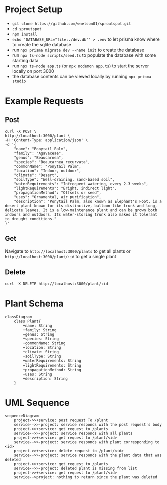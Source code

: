 # Project Setup
- `git clone https://github.com/wnelson01/sproutspot.git`
- `cd sproutspot`
- `npm install`
- `echo 'DATABASE_URL="file:./dev.db"' > .env` to let prisma know where to create the sqlite database
- run `npx prisma migrate dev --name init` to create the database
- run `npx ts-node scripts/seed.ts` to populate the database with some starting data 
- run `npx ts-node app.ts` (or `npx nodemon app.ts`) to start the server locally on port 3000
- the database contents can be viewed locally by running `npx prisma studio`

# Example Requests    
## Post
    curl -X POST \
    http://localhost:3000/plant \
    -H 'Content-Type: application/json' \
    -d '{
        "name": "Ponytail Palm",
        "family": "Agavaceae",
        "genus": "Beaucarnea",
        "species": "Beaucarnea recurvata",
        "commonName": "Ponytail Palm",
        "location": "Indoor, outdoor",
        "climate": "Desert",
        "soilType": "Well-draining, sand-based soil",
        "waterRequirements": "Infrequent watering, every 2-3 weeks",
        "lightRequirements": "Bright, indirect light",
        "propagationMethod": "Offsets or seed",
        "uses": "Ornamental, air purification",
        "description": "Ponytail Palm, also known as Elephant's Foot, is a desert plant known for its distinctive, balloon-like trunk and long, delicate leaves. It is a low-maintenance plant and can be grown both indoors and outdoors. Its water-storing trunk also makes it tolerant to drought conditions."
    }'

## Get
Navigate to `http://localhost:3000/plants` to get all plants or `http://localhost:3000/plant/:id` to get a single plant

## Delete
    curl -X DELETE http://localhost:3000/plant/:id


# Plant Schema
```mermaid
classDiagram
    class Plant{
        +name: String
        +family: String
        +genus: String
        +species: String
        +commonName: String
        +location: String
        +climate: String
        +soilType: String
        +waterRequirements: String
        +lightRequirements: String
        +propagationMethod: String
        +uses: String
        +description: String
    }
```

# UML Sequence
```mermaid
sequenceDiagram
    project->>+service: post request To /plant
    service-->>-project: service responds with the post request's body
    project->>+service: get request to /plants
    service-->>-project: service responds with all plants
    project->>+service: get request to /plant/<id>
    service-->>-project: service responds with plant corresponding to <id>
    project->>+service: delete request to /plant/<id>
    service-->>-project: service responds with the plant data that was deleted
    project->>+service: get request to /plants
    service-->>-project: deleted plant is missing from list
    project->>+service: get request to /plant/<id>
    service-->project: nothing to return since the plant was deleted
```
